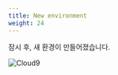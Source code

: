 ```yaml
---
title: New environment
weight: 24
---
```


잠시 후, 새 환경이 만들어졌습니다.

![Cloud9](../../cloud9/images/cloud9-04.png)
